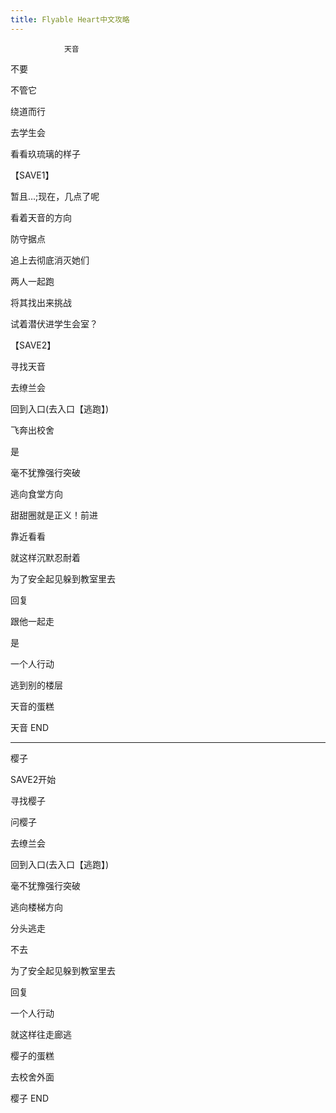 ```yaml
---
title: Flyable Heart中文攻略
---
```


                天音



不要

不管它

绕道而行

去学生会

看看玖琉璃的样子

【SAVE1】

暂且…;现在，几点了呢

看着天音的方向

防守据点

追上去彻底消灭她们

两人一起跑

将其找出来挑战

试着潜伏进学生会室？

【SAVE2】

寻找天音

去缭兰会

回到入口(去入口【逃跑】)

飞奔出校舍

是

毫不犹豫强行突破

逃向食堂方向

甜甜圈就是正义！前进

靠近看看

就这样沉默忍耐着

为了安全起见躲到教室里去

回复

跟他一起走

是

一个人行动

逃到别的楼层

天音的蛋糕



天音 END

--------------------------------------------------------------------------------



樱子



SAVE2开始



寻找樱子

问樱子

去缭兰会

回到入口(去入口【逃跑】)

毫不犹豫强行突破

逃向楼梯方向

分头逃走

不去

为了安全起见躲到教室里去

回复

一个人行动

就这样往走廊逃

樱子的蛋糕

去校舍外面



樱子 END




              
